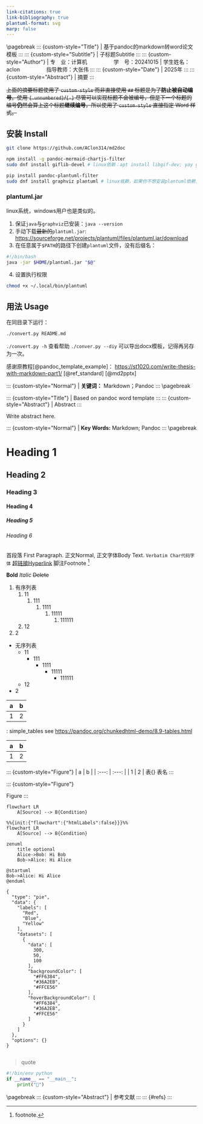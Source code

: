 ```yaml
---
link-citations: true
link-bibliography: true
plantuml-format: svg
marp: false
---
```

\pagebreak
::: {custom-style="Title"}
| 基于pandoc的markdown转word论文模板
:::
::: {custom-style="Subtitle"}
| 子标题Subtitle
:::
::: {custom-style="Author"}
| 专　业：计算机&emsp;&emsp;&emsp;&emsp;&emsp;学　号：20241015
| 学生姓名：aclon&emsp;&emsp;&emsp;&emsp;&emsp;指导教师：大张伟
:::
::: {custom-style="Date"}
| 2025年
:::
::: {custom-style="Abstract"}
| 摘要
:::

~~上面的摘要标题使用了 `custom-style` 而非直接使用 `##` 标题是为了**防止被自动编号**。使用 `{.unnumbered}`/`{-}` 尽管可以实现标题不会被编号，但是下一个标题的编号**仍**然会算上这个标题**继续编号**，所以使用了 `custom-style` 直接指定 Word 样式。~~

## 安装 Install
```sh
git clone https://github.com/AClon314/md2doc

npm install -g pandoc-mermaid-chartjs-filter
sudo dnf install giflib-devel # linux依赖：apt install libgif-dev; yay giflib

pip install pandoc-plantuml-filter
sudo dnf install graphviz plantuml # linux依赖，如果你不想安装plantuml依赖，你可以手动下载.jar包，详见下方
```

### plantuml.jar
linux系统，windows用户也是类似的。

1. 保证`java`与`graphviz`已安装：`java --version`
2. 手动下载~~最新的~~`plantuml.jar`: https://sourceforge.net/projects/plantuml/files/plantuml.jar/download
3. 在任意属于`$PATH`的路径下创建`plantuml`文件，没有后缀名：
```sh
#!/bin/bash
java -jar $HOME/plantuml.jar "$@"
```
4. 设置执行权限
```sh
chmod +x ~/.local/bin/plantuml
```

## 用法 Usage
在同目录下运行：
```sh
./convert.py README.md
```
`./convert.py -h` 查看帮助
`./conver.py --diy` 可以导出docx模板，记得再另存为一次。

感谢原教程[@pandoc_template_example]： https://st1020.com/write-thesis-with-markdown-part1/
[@ref_standard]
[@md2pptx]

::: {custom-style="Normal"}
| **关键词：** Markdown；Pandoc
:::
\pagebreak

::: {custom-style="Title"}
| Based on pandoc word template
:::
::: {custom-style="Abstract"}
| Abstract
:::

Write abstract here.

::: {custom-style="Normal"}
| **Key Words:** Markdown; Pandoc
:::
\pagebreak

# Heading 1
## Heading 2
### Heading 3
#### Heading 4
##### Heading 5
###### Heading 6
首段落 First Paragraph.
正文Normal, 正文字体Body Text. `Verbatim Char代码字体` [超链接Hyperlink](https://github.com/AClon314 "mouse-over-hint") 脚注Footnote [^1]

[^1]: footnote.

**Bold** _Italic_ ~~Delete~~

1. 有序列表
    1. 11
        1. 111
            1. 1111
                1. 11111
                    1. 111111
    1. 12
1. 2

- 无序列表
  - 11
    - 111
      - 1111
        - 11111
          - 111111
  - 12
- 2

|   a   |   b   |
| :---: | :---: |
|   1   |   2   |
: simple_tables see https://pandoc.org/chunkedhtml-demo/8.9-tables.html

<!-- description -->
|   a   |   b   |
| :---: | :---: |
|   1   |   2   |

::: {custom-style="Figure"}
|   a   |   b   |
| :---: | :---: |
|   1   |   2   |
表{} 表名
:::

::: {custom-style="Figure"}
<!-- ![invert](https://api.star-history.com/svg?repos=AClon314/md2doc&type=Date) -->

Figure
:::

<!-- description -->
```mermaid
flowchart LR
    A[Source] --> B{Condition}
```

```{.mermaid format=svg}
%%{init:{"flowchart":{"htmlLabels":false}}}%%
flowchart LR
    A[Source] --> B{Condition}
```

```mermaid
zenuml
    title optional
    Alice->Bob: Hi Bob
    Bob->Alice: Hi Alice
```

```plantuml
@startuml
Bob->Alice: Hi Alice
@enduml
```

```chartjs
{
  "type": "pie",
  "data": {
    "labels": [
      "Red",
      "Blue",
      "Yellow"
    ],
    "datasets": [
      {
        "data": [
          300,
          50,
          100
        ],
        "backgroundColor": [
          "#FF6384",
          "#36A2EB",
          "#FFCE56"
        ],
        "hoverBackgroundColor": [
          "#FF6384",
          "#36A2EB",
          "#FFCE56"
        ]
      }
    ]
  },
  "options": {}
}
```

```{.py include=convert.py snippet=main .numberLines}
```

> quote

```python {.numberLines}
#!/bin/env python
if __name__ == "__main__":
    print("👻")
```

\pagebreak
::: {custom-style="Abstract"}
| 参考文献
:::
::: {#refs}
:::

